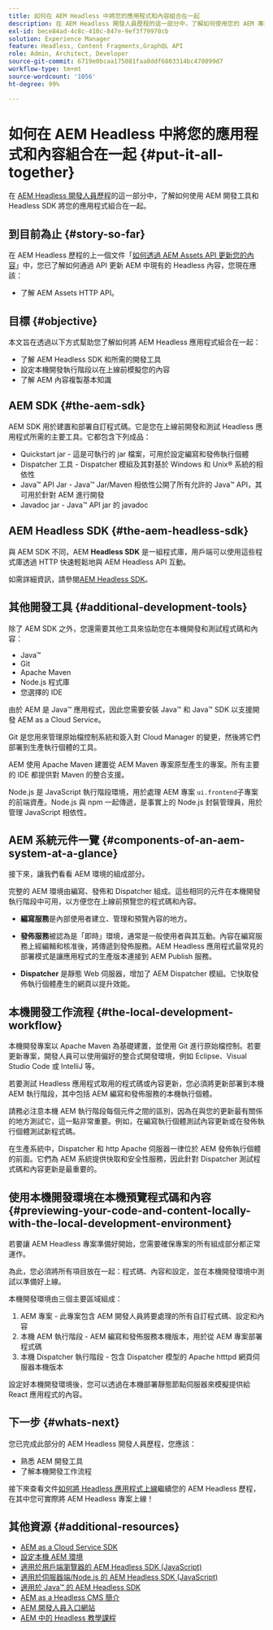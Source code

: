 ```yaml
---
title: 如何在 AEM Headless 中將您的應用程式和內容組合在一起
description: 在 AEM Headless 開發人員歷程的這一部分中，了解如何使用您的 AEM 專案 (包含內容片段)、GraphQL 呼叫、REST API 呼叫和您的應用程式，並為上線做好準備。
exl-id: bece84ad-4c8c-410c-847e-9ef3f79970cb
solution: Experience Manager
feature: Headless, Content Fragments,GraphQL API
role: Admin, Architect, Developer
source-git-commit: 6719e0bcaa175081faa8ddf6803314bc478099d7
workflow-type: tm+mt
source-wordcount: '1056'
ht-degree: 99%

---
```


# 如何在 AEM Headless 中將您的應用程式和內容組合在一起 {#put-it-all-together}

在 [AEM Headless 開發人員歷程](overview.md)的這一部分中，了解如何使用 AEM 開發工具和 Headless SDK 將您的應用程式組合在一起。

## 到目前為止 {#story-so-far}

在 AEM Headless 歷程的上一個文件「[如何透過 AEM Assets API 更新您的內容](update-your-content.md)」中，您已了解如何通過 API 更新 AEM 中現有的 Headless 內容，您現在應該：

* 了解 AEM Assets HTTP API。

## 目標 {#objective}

本文旨在透過以下方式幫助您了解如何將 AEM Headless 應用程式組合在一起：

* 了解 AEM Headless SDK 和所需的開發工具
* 設定本機開發執行階段以在上線前模擬您的內容
* 了解 AEM 內容複製基本知識

## AEM SDK {#the-aem-sdk}

AEM SDK 用於建置和部署自訂程式碼。它是您在上線前開發和測試 Headless 應用程式所需的主要工具。它都包含下列成品：

* Quickstart jar - 這是可執行的 jar 檔案，可用於設定編寫和發佈執行個體
* Dispatcher 工具 - Dispatcher 模組及其對基於 Windows 和 Unix® 系統的相依性
* Java™ API Jar - Java™ Jar/Maven 相依性公開了所有允許的 Java™ API，其可用於針對 AEM 進行開發
* Javadoc jar - Java™ API jar 的 javadoc

## AEM Headless SDK {#the-aem-headless-sdk}

與 AEM SDK 不同，AEM **Headless SDK** 是一組程式庫，用戶端可以使用這些程式庫透過 HTTP 快速輕鬆地與 AEM Headless API 互動。

如需詳細資訊，請參閱[AEM Headless SDK](https://experienceleague.adobe.com/docs/experience-manager-learn/getting-started-with-aem-headless/how-to/aem-headless-sdk.html)。

## 其他開發工具 {#additional-development-tools}

除了 AEM SDK 之外，您還需要其他工具來協助您在本機開發和測試程式碼和內容：

* Java™
* Git
* Apache Maven
* Node.js 程式庫
* 您選擇的 IDE

由於 AEM 是 Java™ 應用程式，因此您需要安裝 Java™ 和 Java™ SDK 以支援開發 AEM as a Cloud Service。

Git 是您用來管理原始檔控制系統和簽入對 Cloud Manager 的變更，然後將它們部署到生產執行個體的工具。

AEM 使用 Apache Maven 建置從 AEM Maven 專案原型產生的專案。所有主要的 IDE 都提供對 Maven 的整合支援。

Node.js 是 JavaScript 執行階段環境，用於處理 AEM 專案 `ui.frontend`子專案的前端資產。Node.js 與 npm 一起傳遞，是事實上的 Node.js 封裝管理員，用於管理 JavaScript 相依性。

## AEM 系統元件一覽 {#components-of-an-aem-system-at-a-glance}

接下來，讓我們看看 AEM 環境的組成部分。

完整的 AEM 環境由編寫、發佈和 Dispatcher 組成。這些相同的元件在本機開發執行階段中可用，以方便您在上線前預覽您的程式碼和內容。

* **編寫服務**&#x200B;是內部使用者建立、管理和預覽內容的地方。

* **發佈服務**&#x200B;被認為是「即時」環境，通常是一般使用者與其互動。內容在編寫服務上經編輯和核准後，將傳遞到發佈服務。AEM Headless 應用程式最常見的部署模式是讓應用程式的生產版本連接到 AEM Publish 服務。

* **Dispatcher** 是靜態 Web 伺服器，增加了 AEM Dispatcher 模組。它快取發佈執行個體產生的網頁以提升效能。

## 本機開發工作流程 {#the-local-development-workflow}

本機開發專案以 Apache Maven 為基礎建置，並使用 Git 進行原始檔控制。若要更新專案，開發人員可以使用偏好的整合式開發環境，例如 Eclipse、Visual Studio Code 或 IntelliJ 等。

若要測試 Headless 應用程式取用的程式碼或內容更新，您必須將更新部署到本機 AEM 執行階段，其中包括 AEM 編寫和發佈服務的本機執行個體。

請務必注意本機 AEM 執行階段每個元件之間的區別，因為在與您的更新最有關係的地方測試它，這一點非常重要。例如，在編寫執行個體測試內容更新或在發佈執行個體測試新程式碼。

在生產系統中，Dispatcher 和 http Apache 伺服器一律位於 AEM 發佈執行個體的前面。它們為 AEM 系統提供快取和安全性服務，因此針對 Dispatcher 測試程式碼和內容更新是最重要的。

## 使用本機開發環境在本機預覽程式碼和內容 {#previewing-your-code-and-content-locally-with-the-local-development-environment}

若要讓 AEM Headless 專案準備好開始，您需要確保專案的所有組成部分都正常運作。

為此，您必須將所有項目放在一起：程式碼、內容和設定，並在本機開發環境中測試以準備好上線。

本機開發環境由三個主要區域組成：

1. AEM 專案 - 此專案包含 AEM 開發人員將要處理的所有自訂程式碼、設定和內容
1. 本機 AEM 執行階段 - AEM 編寫和發佈服務本機版本，用於從 AEM 專案部署程式碼
1. 本機 Dispatcher 執行階段 - 包含 Dispatcher 模型的 Apache htttpd 網頁伺服器本機版本

設定好本機開發環境後，您可以透過在本機部署靜態節點伺服器來模擬提供給 React 應用程式的內容。

<!-- THIS TOPIC IS 404. IT DOES NOT APPEAR IN THE TOC OR ANYWHERE ELSE To get a more in-depth look at setting up a local development environment and all dependencies needed for content preview, see [Production Deployment documentation](https://experienceleague.adobe.com/docs/experience-manager-learn/headless-tutorial/graphql/multi-step/production-deployment.html). -->

## 下一步 {#whats-next}

您已完成此部分的 AEM Headless 開發人員歷程，您應該：

* 熟悉 AEM 開發工具
* 了解本機開發工作流程

接下來查看文件[如何將 Headless 應用程式上線](/help/journey-headless/developer/go-live.md)繼續您的 AEM Headless 歷程，在其中您可實際將 AEM Headless 專案上線！

## 其他資源 {#additional-resources}

* [AEM as a Cloud Service SDK](/help/implementing/developing/introduction/aem-as-a-cloud-service-sdk.md)
* [設定本機 AEM 環境](https://experienceleague.adobe.com/docs/experience-manager-learn/foundation/development/set-up-a-local-aem-development-environment.html)
* [適用於用戶端瀏覽器的 AEM Headless SDK (JavaScript)](https://github.com/adobe/aem-headless-client-js)
* [適用於伺服器端/Node.js 的 AEM Headless SDK (JavaScript)](https://github.com/adobe/aem-headless-client-nodejs)
* [適用於 Java™ 的 AEM Headless SDK](https://github.com/adobe/aem-headless-client-java)
* [AEM as a Headless CMS 簡介](/help/headless/introduction.md)
* [AEM 開發人員入口網站](https://experienceleague.adobe.com/landing/experience-manager/headless/developer.html)
* [AEM 中的 Headless 教學課程](https://experienceleague.adobe.com/docs/experience-manager-learn/getting-started-with-aem-headless/overview.html)
